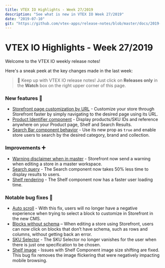 ```yaml
---
title: VTEX IO Highlights - Week 27/2019
description: "See what is new in VTEX IO Week 27/2019"
date: "2019-07-10"
git: "https://github.com/vtex-apps/release-notes/blob/master/docs/2019-week-27/README.md"
---
```


# VTEX IO Highlights - Week 27/2019

Welcome to the VTEX IO weekly release notes!

Here's a sneak peek at the key changes made in the last week:

> 🔔 Keep up with VTEX IO release notes! Just click on <strong>Releases only</strong> in the <strong>Watch</strong> box on the right upper corner of this page.

### New features 🚀

- [Storefront page customization by URL](storefront-page-customization-by-url.md) - Customize your store through Storefront faster by simply navigating to the desired page using its URL.
- [Product Identifier component](product-identifier-component.md) - Display products/SKU IDs and reference anywhere on your Product page, Shelf and Search Results.
- [Search Bar component behavior](search-bar-component-behavior.md) - Use its new prop as `true` and enable store users to search by the desired category, brand and collection.

### Improvements :heavy_plus_sign:

- [Warning disclaimer when in master](warning-disclaimer-when-in-master.md) - Storefront now send a warning when editing a store in a master workspace.
- [Search query](search-query.md) - The Search component now takes 50% less time to display results to users.
- [Shelf rendering](shelf-rendering.md) - The Shelf component now has a faster user loading time.

### Notable bug fixes :bug:

- [Auto scroll](https://github.com/vtex-apps/admin-pages/pull/233) - With this fix, users will no longer have a negative experience when trying to select a block to customize in Storefront in the new CMS.
- [Blocks without schema](https://github.com/vtex-apps/admin-pages/pull/230) – When editing a store using Storefront, users can now click on blocks that don’t have schema, such as rows and columns, without getting back an error.
- [SKU Selector](https://github.com/vtex-apps/store-components/pull/517) - The SKU Selector no longer vanishes for the user when there is just one specification to be chosen.
- [Shelf image](https://github.com/vtex-apps/shelf/pull/156) - Issues with Shelf Component image size shifting are fixed. This bug fix removes the image flickering that were negatively impacting mobile browsing.
